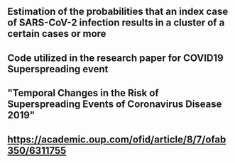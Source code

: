 ## Estimation of the probabilities that an index case of SARS-CoV-2 infection results in a cluster of a certain cases or more

## Code utilized in the research paper for COVID19 Superspreading event

## "Temporal Changes in the Risk of Superspreading Events of Coronavirus Disease 2019"
## https://academic.oup.com/ofid/article/8/7/ofab350/6311755

